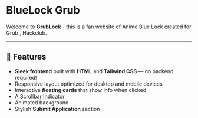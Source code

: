 # BlueLock Grub

Welcome to **GrubLock** - this is a fan website of Anime Blue Lock created for Grub , Hackclub. 

---

## 🚀 Features

- **Sleek frontend** built with **HTML** and **Tailwind CSS** — no backend required!  
- Responsive layout optimized for desktop and mobile devices  
- Interactive **floating cards** that show info when clicked
- A Scrollbar Indicator 
- Animated background
- Stylish **Submit Application** section 

